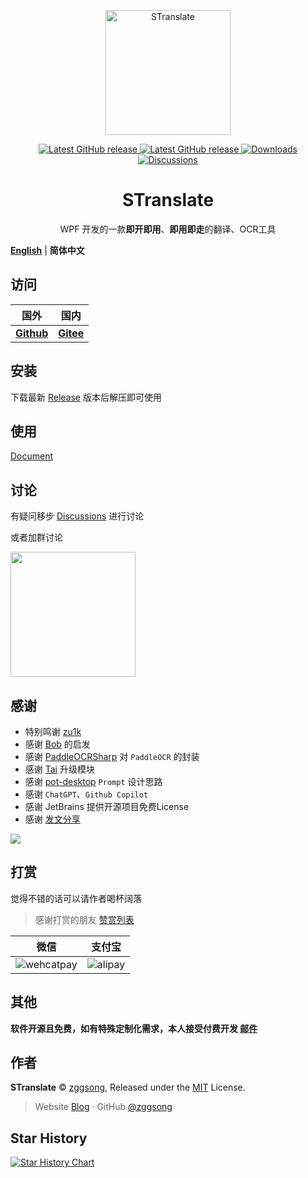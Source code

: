 <p align="center">
<a href="https://github.com/zggsong/STranslate" target="_blank">
<img align="center" alt="STranslate" width="200" src="./img/favicon.svg" />
</a>
</p>
<p align="center">
<a href="https://github.com/ZGGSONG/STranslate/blob/main/LICENSE" target="_self">
 <img alt="Latest GitHub release" src="https://img.shields.io/github/license/ZGGSONG/STranslate" />
</a>
<a href="https://github.com/ZGGSONG/STranslate/releases/latest" target="_blank">
 <img alt="Latest GitHub release" src="https://img.shields.io/github/release/ZGGSONG/STranslate.svg" />
</a>
<a href="https://github.com/ZGGSONG/STranslate/releases" target="_self">
 <img alt="Downloads" src="https://img.shields.io/github/downloads/ZGGSONG/STranslate/total" />
</a>
<a href="https://github.com/ZGGSONG/STranslate/discussions" target="_self">
 <img alt="Discussions" src="https://img.shields.io/github/discussions/ZGGSONG/STranslate" />
</a>
</p>
<h1 align="center">STranslate</h1>

<p align="center">WPF 开发的一款<strong>即开即用</strong>、<strong>即用即走</strong>的翻译、OCR工具
</p>

[**English**](./README.md) | **简体中文**

## 访问

| 国外 | 国内 |
| :--: | :--: |
| **[Github](https://github.com/ZGGSONG/STranslate)** | **[Gitee](https://gitee.com/zggsong/STranslate)** |


## 安装

下载最新 [Release](https://github.com/ZGGSONG/STranslate/releases) 版本后解压即可使用

## 使用

[Document](https://stranslate.zggsong.com)

## 讨论

有疑问移步 [Discussions](https://github.com/ZGGSONG/STranslate/discussions) 进行讨论

或者加群讨论

<img src="./img/qq.jpeg" height=200 />


## 感谢

- 特别鸣谢 [zu1k](https://github.com/zu1k)
- 感谢 [Bob](https://bobtranslate.com/guide/) 的启发
- 感谢 [PaddleOCRSharp](https://gitee.com/raoyutian/paddle-ocrsharp) 对 `PaddleOCR` 的封装
- 感谢 [Tai](https://github.com/Planshit/Tai) 升级模块
- 感谢 [pot-desktop](https://pot-app.com/) `Prompt` 设计思路
- 感谢 `ChatGPT`、`Github Copilot`
- 感谢 JetBrains 提供开源项目免费License
- 感谢 [发文分享](Sponsor.md#分享支持)

<a href="https://jb.gg/OpenSourceSupport"><img src="./img/jb_beam.svg" /></a>

## 打赏

觉得不错的话可以请作者喝杯阔落

> 感谢打赏的朋友 [赞赏列表](Sponsor.md)

| 微信 | 支付宝 |
| :--: | :--: |
|![wehcatpay](./img/wechatpay.jpg) | ![alipay](./img/alipay.jpg) |

## 其他

**软件开源且免费，如有特殊定制化需求，本人接受付费开发 [邮件](zggsong@foxmail.com)**

## 作者

**STranslate** © [zggsong](https://github.com/zggsong), Released under the [MIT](https://github.com/ZGGSONG/STranslate/blob/main/LICENSE) License.<br>

> Website [Blog](https://www.zggsong.com) · GitHub [@zggsong](https://github.com/zggsong)

## Star History

[![Star History Chart](https://api.star-history.com/svg?repos=ZGGSONG/STranslate&type=Date)](https://star-history.com/#ZGGSONG/STranslate&Date)
